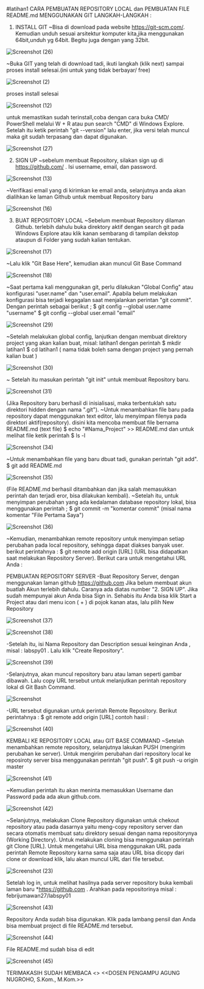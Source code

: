 #latihan1
CARA PEMBUATAN REPOSITORY LOCAL dan PEMBUATAN FILE README.md MENGGUNAKAN GIT
LANGKAH-LANGKAH :
1. INSTALL GIT
~Bisa di download pada website https://git-scm.com/. Kemudian unduh sesuai arsitektur komputer kita,jika menggunakan 64bit,unduh yg 64bit. Begitu juga dengan yang 32bit.

![Screenshot (26)](https://user-images.githubusercontent.com/57055098/67630124-0c430a80-f8b5-11e9-9ae1-1783941ebef2.png)

~Buka GIT yang telah di download tadi, ikuti langkah (klik next) sampai proses install selesai.(ini untuk yang tidak berbayar/ free)

![Screenshot (2)](https://user-images.githubusercontent.com/57055098/67630199-98a1fd00-f8b6-11e9-83b2-cd3186852d8f.png)

proses install selesai

![Screenshot (12)](https://user-images.githubusercontent.com/57055098/67630214-03533880-f8b7-11e9-9776-b05e18b45fb0.png)

untuk memastikan sudah terinstall,coba dengan cara buka CMD/ PowerShell melalui W + R atau pun search "CMD" di Windows Explore. Setelah itu ketik perintah "git --version" lalu enter, jika versi telah muncul maka git sudah terpasang dan dapat digunakan.

![Screenshot (27)](https://user-images.githubusercontent.com/57055098/67630292-d3586500-f8b7-11e9-82a0-945b4965f57e.png)

2. SIGN UP
~sebelum membuat Repository, silakan sign up di https://github.com/ . Isi username, email, dan password.

![Screenshot (13)](https://user-images.githubusercontent.com/57055098/67630335-a6588200-f8b8-11e9-9946-20a8b70ab73e.png)

~Verifikasi email yang di kirimkan ke email anda, selanjutnya anda akan dialihkan ke laman Github untuk membuat Repository baru

![Screenshot (16)](https://user-images.githubusercontent.com/57055098/67630378-2ed72280-f8b9-11e9-8a41-901948b7686b.png)

3. BUAT REPOSITORY LOCAL
~Sebelum membuat Repository dilaman Github. terlebih dahulu buka direktory aktif dengan search git pada Windows Explore atau klik kanan sembarang di tampilan dekstop ataupun di Folder yang sudah kalian tentukan.

![Screenshot (17)](https://user-images.githubusercontent.com/57055098/67630445-2d5a2a00-f8ba-11e9-81b6-60c1e29d3b0e.png)

~Lalu klik "Git Base Here", kemudian akan muncul Git Base Command

![Screenshot (18)](https://user-images.githubusercontent.com/57055098/67630485-11a35380-f8bb-11e9-8263-4f2956278b4e.png)

~Saat pertama kali menggunakan git, perlu dilakukan "Global Config" atau konfigurasi "user.name" dan "user.email". Apabila belum melakukan konfigurasi bisa terjadi kegagalan saat menjalankan perintan "git commit". Dengan perintah sebagai berikut ;
$ git config --global user.name "username"
$ git config --global user.email "email"

![Screenshot (29)](https://user-images.githubusercontent.com/57055098/67630627-4dd7b380-f8bd-11e9-9237-404670119e99.png)

~Setelah melakukan global config, lanjutkan dengan membuat direktory project yang akan kalian buat, misal: latihan1 dengan perintah
$ mkdir latihan1
$ cd latihan1
( nama tidak boleh sama dengan project yang pernah kalian buat )

![Screenshot (30)](https://user-images.githubusercontent.com/57055098/67630685-38af5480-f8be-11e9-80f5-b05ff678e732.png)

~ Setelah itu masukan perintah "git init" untuk membuat Repository baru.

![Screenshot (31)](https://user-images.githubusercontent.com/57055098/67630756-3ef20080-f8bf-11e9-8cec-7cbf3dd584e1.png)

(Jika Repository baru berhasil di inisialisasi, maka terbentuklah satu direktori hidden dengan nama ".git").
~Untuk menambahkan file baru pada repository dapat menggunakan text editor, lalu menyimpan filenya pada direktori aktif(repository). disini kita mencoba membuat file bernama README.md (text file)
$ echo "#Nama_Project" >> README.md dan untuk melihat file ketik perintah $ ls -l 

![Screenshot (34)](https://user-images.githubusercontent.com/57055098/67630943-baed4800-f8c1-11e9-8bd9-76e1d24fd36c.png)

~Untuk menambahkan file yang baru dbuat tadi, gunakan perintah "git add".
$ git add README.md

![Screenshot (35)](https://user-images.githubusercontent.com/57055098/67630996-b9704f80-f8c2-11e9-8ef8-59360c114c97.png)

(File README.md berhasil ditambahkan dan jika salah memasukkan perintah dan terjadi eror, bisa dilakukan kembali).
~Setelah itu, untuk menyimpan perubahan yang ada kedalaman database repository lokal, bisa menggunakan perintah ;
$ git commit -m "komentar commit" (misal nama komentar "File Pertama Saya")

![Screenshot (36)](https://user-images.githubusercontent.com/57055098/67631022-3ac7e200-f8c3-11e9-8f03-7e593e9dc37c.png)

~Kemudian, menambahkan remote repository untuk menyimpan setiap perubahan pada local repository, sehingga dapat diakses banyak user. berikut perintahnya : $ git remote add origin [URL]
(URL bisa didapatkan saat melakukan Repository Server).
Berikut cara untuk mengetahui URL Anda :

PEMBUATAN REPOSITORY SERVER
  -Buat Repository Server, dengan menggunakan laman github https://github.com
  Jika belum membuat akun buatlah Akun terlebih dahulu. Caranya ada diatas number "2. SIGN UP". Jika sudah mempunyai akun Anda bisa
  Sign   in. Sehabis itu Anda bisa klik Start a Project atau dari menu icon ( + ) di pojok kanan atas, lalu pilih New Repository
  
  ![Screenshot (37)](https://user-images.githubusercontent.com/57055098/67631116-95157280-f8c4-11e9-923d-d7bd2e2a6cda.png)
  
  ![Screenshot (38)](https://user-images.githubusercontent.com/57055098/67631123-9e9eda80-f8c4-11e9-8e64-74da3e1a57df.png)
  
  -Setelah itu, isi Nama Repository dan Description sesuai keinginan Anda , misal : labspy01 . Lalu klik "Create Repository".
  
  ![Screenshot (39)](https://user-images.githubusercontent.com/57055098/67631145-d574f080-f8c4-11e9-82f4-0ce9ef97c7f5.png)
  
  -Selanjutnya, akan muncul repository baru atau laman seperti gambar dibawah. Lalu copy URL tersebut untuk melanjutkan perintah
  repository lokal di Git Bash Command.
  
  ![Screenshot](https://user-images.githubusercontent.com/57055098/67631209-a0b56900-f8c5-11e9-8ef4-57bc2af9b03d.png)
  
  -URL tersebut digunakan untuk perintah Remote Repository. Berikut perintahnya : $ git remote add origin [URL] contoh hasil :
  
  ![Screenshot (40)](https://user-images.githubusercontent.com/57055098/67631231-0c97d180-f8c6-11e9-984f-ae4582834438.png)

KEMBALI KE REPOSITORY LOCAL atau GIT BASE COMMAND
~Setelah menambahkan remote repository, selanjutnya lakukan PUSH (mengirim perubahan ke server). Untuk mengirim perubahan dari repository local ke reposiroty server bisa menggunakan perintah "git push".
$ git push -u origin master

![Screenshot (41)](https://user-images.githubusercontent.com/57055098/67631281-b24b4080-f8c6-11e9-91f1-0a562bacad19.png)

~Kemudian perintah itu akan meninta memasukkan Username dan Password pada ada akun github.com.

![Screenshot (42)](https://user-images.githubusercontent.com/57055098/67631320-3a314a80-f8c7-11e9-92c0-4f1fe4bde3bf.png)

~Selanjutnya, melakukan Clone Repository digunakan untuk chekout repository atau pada dasarnya yaitu meng-copy repository server dan secara otomatis membuat satu direktory sesuai dengan nama repositorynya (Working Directory). Untuk melakukan cloning bisa menggunakan perintah git Clone [URL]. Untuk mengetahui URL bisa menggunakan URL pada perintah Remote Repository karna sama saja atau URL bisa dicopy dari clone or download klik, lalu akan muncul URL dari file tersebut.

![Screenshot (23)](https://user-images.githubusercontent.com/57055098/67631340-6d73d980-f8c7-11e9-9095-c09dd61db135.png)

Setelah log in, untuk melihat hasilnya pada server repository buka kembali laman baru *https://github.com . Arahkan pada repositorinya misal : febrijumawan27/labspy01

![Screenshot (43)](https://user-images.githubusercontent.com/57055098/67631378-24705500-f8c8-11e9-8cac-0c8fc3331b52.png)

Repository Anda sudah bisa digunakan. Klik pada lambang pensil dan Anda bisa membuat project di file README.md tersebut.

![Screenshot (44)](https://user-images.githubusercontent.com/57055098/67631410-ac565f00-f8c8-11e9-8e2f-3c543d7151e4.png)

File README.md sudah bisa di edit

![Screenshot (45)](https://user-images.githubusercontent.com/57055098/67631425-eb84b000-f8c8-11e9-9948-69674398d79d.png)

TERIMAKASIH SUDAH MEMBACA
<<TUGAS MATA KULIAH BAHASA PEMROGRAMAN>>
<<DOSEN PENGAMPU AGUNG NUGROHO, S.Kom., M.Kom.>>
